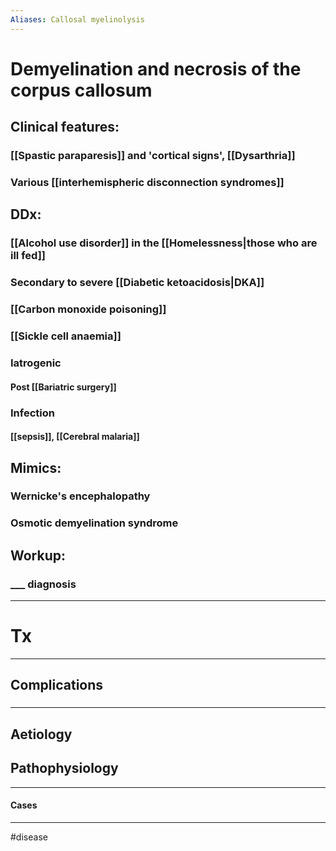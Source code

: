 ```yaml
---
Aliases: Callosal myelinolysis
---
```

# Demyelination and necrosis of the corpus callosum
## Clinical features:
### [[Spastic paraparesis]] and 'cortical signs', [[Dysarthria]]
### Various [[interhemispheric disconnection syndromes]]
## DDx:
### [[Alcohol use disorder]] in the [[Homelessness|those who are ill fed]]
### Secondary to severe [[Diabetic ketoacidosis|DKA]]
### [[Carbon monoxide poisoning]]
### [[Sickle cell anaemia]]
### Iatrogenic
#### Post [[Bariatric surgery]]
### Infection
#### [[sepsis]], [[Cerebral malaria]]
## Mimics:
### Wernicke's encephalopathy
### Osmotic demyelination syndrome
## Workup:
### ___ diagnosis
---
# Tx

---
## Complications
###

---
## Aetiology
## Pathophysiology

---
#### Cases


---
#disease 